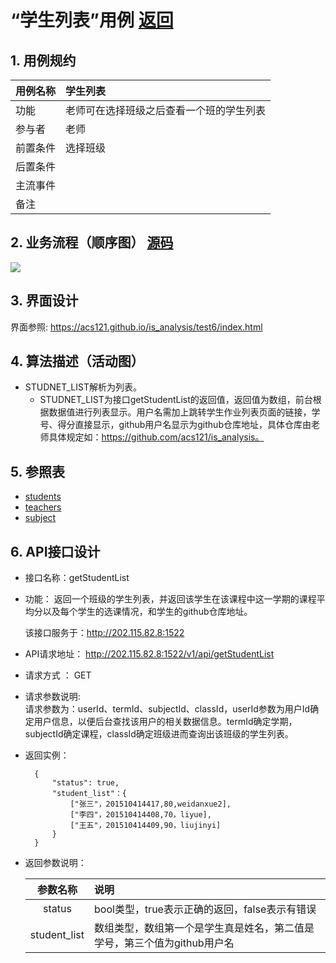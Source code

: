 # “学生列表”用例 [返回](./README.md)
## 1. 用例规约


|用例名称|学生列表|
|-------|:-------------|
|功能|老师可在选择班级之后查看一个班的学生列表|
|参与者|老师|
|前置条件|选择班级|
|后置条件| |
|主流事件| |
|备注| |
## 2. 业务流程（顺序图） [源码](./src/student_list.puml)
![](./images/student_list.png) 
## 3. 界面设计
界面参照: https://acs121.github.io/is_analysis/test6/index.html

## 4. 算法描述（活动图）

- STUDNET_LIST解析为列表。
  - STUDNET_LIST为接口getStudentList的返回值，返回值为数组，前台根据数据值进行列表显示。用户名需加上跳转学生作业列表页面的链接，学号、得分直接显示，github用户名显示为github仓库地址，具体仓库由老师具体规定如：https://github.com/acs121/is_analysis。

## 5. 参照表

- [students](../数据库设计.md/#STUDENTS)
- [teachers](../数据库设计.md/#TEACHERS)
- [subject](../数据库设计.md/#Subjects)

## 6. API接口设计

- 接口名称：getStudentList
    
- 功能：
    返回一个班级的学生列表，并返回该学生在该课程中这一学期的课程平均分以及每个学生的选课情况，和学生的github仓库地址。  
    
    该接口服务于：http://202.115.82.8:1522
    
- API请求地址： 
    http://202.115.82.8:1522/v1/api/getStudentList

- 请求方式 ：
    GET  

- 请求参数说明:        
    请求参数为：userId、termId、subjectId、classId，userId参数为用户Id确定用户信息，以便后台查找该用户的相关数据信息。termId确定学期，subjectId确定课程，classId确定班级进而查询出该班级的学生列表。
    
- 返回实例：

        {
            "status": true,
            "student_list"：{
                ["张三"，201510414417,80,weidanxue2],
                ["李四"，201510414408,70，liyue],
                ["王五"，201510414409,90，liujinyi]
            }
        }
  
- 返回参数说明：    
 
  |参数名称|说明|
  |:---------:|:--------------------------------------------------------|      
  |status|bool类型，true表示正确的返回，false表示有错误|
  |student_list|数组类型，数组第一个是学生真是姓名，第二值是学号，第三个值为github用户名|
